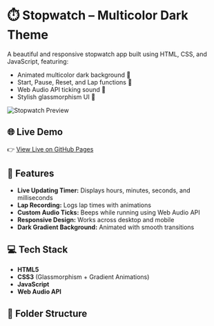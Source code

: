 # ⏱️ Stopwatch – Multicolor Dark Theme

A beautiful and responsive stopwatch app built using HTML, CSS, and JavaScript, featuring:
- Animated multicolor dark background 🌈
- Start, Pause, Reset, and Lap functions 🔘
- Web Audio API ticking sound 🎵
- Stylish glassmorphism UI 💎

![Stopwatch Preview](preview.png) <!-- Replace with your screenshot file name -->
## 🌐 Live Demo

👉 [View Live on GitHub Pages](https://sweetyprasad570.github.io/stopwatch/) 

## 🚀 Features

- **Live Updating Timer:** Displays hours, minutes, seconds, and milliseconds
- **Lap Recording:** Logs lap times with animations
- **Custom Audio Ticks:** Beeps while running using Web Audio API
- **Responsive Design:** Works across desktop and mobile
- **Dark Gradient Background:** Animated with smooth transitions

## 💻 Tech Stack

- **HTML5**
- **CSS3** (Glassmorphism + Gradient Animations)
- **JavaScript**
- **Web Audio API**

## 📁 Folder Structure

